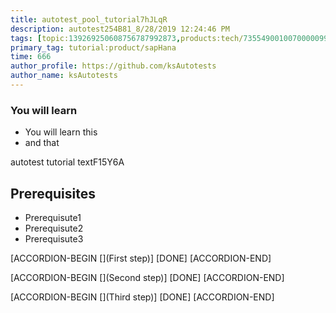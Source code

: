 ```yaml
---
title: autotest_pool_tutorial7hJLqR
description: autotest254B81_8/28/2019 12:24:46 PM
tags: [topic:139269250608756787992873,products:tech/73554900100700000996,tutorial:experience/advanced]
primary_tag: tutorial:product/sapHana
time: 666
author_profile: https://github.com/ksAutotests
author_name: ksAutotests
---
```

### You will learn
- You will learn this
- and that

autotest tutorial textF15Y6A

## Prerequisites
- Prerequisute1
- Prerequisute2
- Prerequisute3

[ACCORDION-BEGIN [](First step)]
[DONE]
[ACCORDION-END]

[ACCORDION-BEGIN [](Second step)]
[DONE]
[ACCORDION-END]

[ACCORDION-BEGIN [](Third step)]
[DONE]
[ACCORDION-END]

